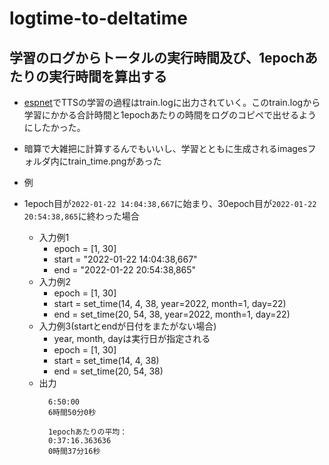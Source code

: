 # logtime-to-deltatime

## 学習のログからトータルの実行時間及び、1epochあたりの実行時間を算出する

- [espnet](https://github.com/espnet/espnet)でTTSの学習の過程はtrain.logに出力されていく。このtrain.logから学習にかかる合計時間と1epochあたりの時間をログのコピペで出せるようにしたかった。
- 暗算で大雑把に計算するんでもいいし、学習とともに生成されるimagesフォルダ内にtrain_time.pngがあった

- 例
- 1epoch目が`2022-01-22 14:04:38,667`に始まり、30epoch目が`2022-01-22 20:54:38,865`に終わった場合
    - 入力例1
      - epoch = [1, 30]
      - start = "2022-01-22 14:04:38,667"
      - end = "2022-01-22 20:54:38,865"
    - 入力例2
      - epoch = [1, 30]
      - start = set_time(14, 4, 38, year=2022, month=1, day=22)
      - end = set_time(20, 54, 38, year=2022, month=1, day=22)
    - 入力例3(startとendが日付をまたがない場合)
      - year, month, dayは実行日が指定される
      - epoch = [1, 30]
      - start = set_time(14, 4, 38)
      - end = set_time(20, 54, 38)
    - 出力
      ```経過時間（epoch1～11）
        6:50:00
        6時間50分0秒

        1epochあたりの平均：
        0:37:16.363636
        0時間37分16秒
        ```

